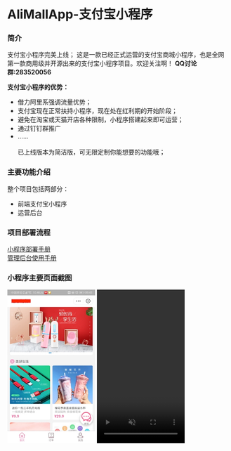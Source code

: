 # AliMallApp-支付宝小程序

### 简介
支付宝小程序完美上线；
这是一款已经正式运营的支付宝商城小程序，也是全网第一款商用级并开源出来的支付宝小程序项目。欢迎关注啊！
<B>QQ讨论群:283520056</B>

<B>支付宝小程序的优势：</B>
* 借力阿里系强调流量优势；
* 支付宝现在正常扶持小程序，现在处在红利期的开始阶段；
* 避免在淘宝或天猫开店各种限制，小程序搭建起来即可运营；
* 通过钉钉群推广
* ......
<br /><br />
已上线版本为简洁版，可无限定制你能想要的功能哦；

### 主要功能介绍
整个项目包括两部分：
* 前端支付宝小程序
* 运营后台

### 项目部署流程
[小程序部署手册](https://github.com/sailorlxj/AliMallApp/blob/master/%E5%B0%8F%E7%A8%8B%E5%BA%8F%E9%83%A8%E7%BD%B2%E6%B5%81%E7%A8%8B.pdf)  
[管理后台使用手册](https://github.com/sailorlxj/AliMallApp/blob/master/%E7%AE%A1%E7%90%86%E5%90%8E%E5%8F%B0%E4%BD%BF%E7%94%A8.pdf)  

### 小程序主要页面截图
<img src="https://github.com/sailorlxj/AliMallApp/blob/master/01-%E9%A6%96%E9%A1%B5.jpeg" width="200" height="350" alt="支付宝小程序-首页"/>
<video id="video" src="https://github.com/sailorlxj/AliMallApp/blob/master/02-%E5%95%86%E5%93%81%E8%AF%A6%E6%83%85.mp4" autoplay="autoplay" loop="loop" muted="muted" height="350" width="200"/>
<img src="https://github.com/sailorlxj/AliMallApp/blob/master/03-%E8%B4%AD%E4%B9%B0%E9%80%89%E6%8B%A9%E5%9E%8B%E5%8F%B7.jpeg" width="200" height="350" alt="支付宝小程序-购买选择型号"/>
<img src="https://github.com/sailorlxj/AliMallApp/blob/master/04-%E8%B4%AD%E4%B9%B0%E4%BB%98%E6%AC%BE.jpeg" width="200" height="350" alt="支付宝小程序-购买付款"/><br/>
<img src="https://github.com/sailorlxj/AliMallApp/blob/master/05-%E4%BB%98%E6%AC%BE%E7%BB%93%E6%9E%9C%E5%95%86%E5%93%81%E6%8E%A8%E8%8D%90.jpeg" width="200" height="350" alt="付款结果商品推荐"/>
<img src="https://github.com/sailorlxj/AliMallApp/blob/master/06-%E8%AE%A2%E5%8D%95%E5%88%97%E8%A1%A8.jpeg" width="200" height="350" alt="支付宝小程序-订单列表"/>
<img src="https://github.com/sailorlxj/AliMallApp/blob/master/07-%E8%AE%A2%E5%8D%95%E8%AF%A6%E6%83%85.jpeg" width="200" height="350" alt="支付宝小程序-订单详情"/>


### 管理后台页面截图（部分）
![首页](https://github.com/sailorlxj/AliMallApp/blob/master/home.png)
![列表页](https://github.com/sailorlxj/AliMallApp/blob/master/list1.png)
